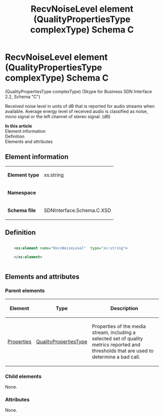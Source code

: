 ﻿---
title: RecvNoiseLevel element (QualityPropertiesType complexType) Schema C
description: Describes the Schema C iteration of the RecvNoiseLevel element (QualityPropertiesType complexType) and provides the element's definition and parent elements.
TOCTitle: RecvNoiseLevel element
ms:assetid: 524f3cf4-b941-24cf-53e0-e86ced93851a
ms:mtpsurl: https://msdn.microsoft.com/library/Mt404827(v=office.16)
ms:contentKeyID: 68250739
ms.date: 08/24/2015
mtps_version: v=office.16
dev_langs:
- xml
---

# RecvNoiseLevel element (QualityPropertiesType complexType) Schema C

(QualityPropertiesType complexType) (Skype for Business SDN Interface 2.2, Schema "C")

Received noise level in units of dB that is reported for audio streams when available. Average energy level of received audio is classified as noise, mono signal or the left channel of stereo signal. (dB)

**In this article**  
Element information  
Definition  
Elements and attributes  

## Element information

<table>
<colgroup>
<col />
<col />
</colgroup>
<tbody>
<tr class="odd">
<td><p><strong>Element type</strong></p></td>
<td><p>xs:string</p></td>
</tr>
<tr class="even">
<td><p><strong>Namespace</strong></p></td>
<td><p></p></td>
</tr>
<tr class="odd">
<td><p><strong>Schema file</strong></p></td>
<td><p>SDNInterface.Schema.C.XSD</p></td>
</tr>
</tbody>
</table>


## Definition

```xml

    <xs:element name="RecvNoiseLevel"  type="xs:string">
    
    </xs:element>
  
```

## Elements and attributes

### Parent elements

<table>
<colgroup>
<col />
<col />
<col />
</colgroup>
<thead>
<tr class="header">
<th><p>Element</p></th>
<th><p>Type</p></th>
<th><p>Description</p></th>
</tr>
</thead>
<tbody>
<tr class="odd">
<td><p><a href="properties-element-qualitytype-complextype-skype-for-business-sdn-interface-2-2-schema-c.md">Properties</a></p></td>
<td><p><a href="qualitypropertiestype-complextype-skype-for-business-sdn-interface-2-2-schema-c.md">QualityPropertiesType</a></p></td>
<td><p>Properties of the media stream, including a selected set of quality metrics reported and thresholds that are used to determine a bad call.</p></td>
</tr>
</tbody>
</table>


### Child elements

None.

### Attributes

None.

